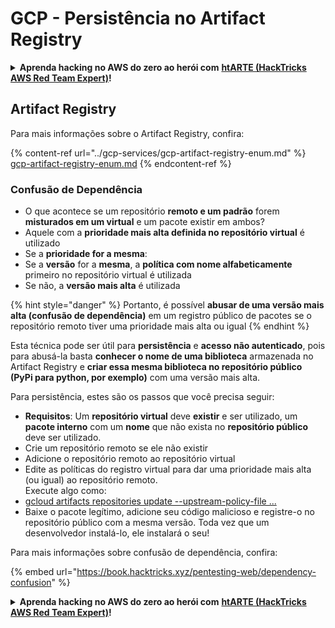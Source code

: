 # GCP - Persistência no Artifact Registry

<details>

<summary><strong>Aprenda hacking no AWS do zero ao herói com</strong> <a href="https://training.hacktricks.xyz/courses/arte"><strong>htARTE (HackTricks AWS Red Team Expert)</strong></a><strong>!</strong></summary>

Outras formas de apoiar o HackTricks:

* Se você quer ver sua **empresa anunciada no HackTricks** ou **baixar o HackTricks em PDF**, confira os [**PLANOS DE ASSINATURA**](https://github.com/sponsors/carlospolop)!
* Adquira o [**material oficial PEASS & HackTricks**](https://peass.creator-spring.com)
* Descubra [**A Família PEASS**](https://opensea.io/collection/the-peass-family), nossa coleção de [**NFTs**](https://opensea.io/collection/the-peass-family) exclusivos
* **Junte-se ao grupo** 💬 [**Discord**](https://discord.gg/hRep4RUj7f) ou ao [**grupo do telegram**](https://t.me/peass) ou **siga-me** no **Twitter** 🐦 [**@carlospolopm**](https://twitter.com/carlospolopm)**.**
* **Compartilhe suas técnicas de hacking enviando PRs para os repositórios github do** [**HackTricks**](https://github.com/carlospolop/hacktricks) e [**HackTricks Cloud**](https://github.com/carlospolop/hacktricks-cloud).

</details>

## Artifact Registry

Para mais informações sobre o Artifact Registry, confira:

{% content-ref url="../gcp-services/gcp-artifact-registry-enum.md" %}
[gcp-artifact-registry-enum.md](../gcp-services/gcp-artifact-registry-enum.md)
{% endcontent-ref %}

### Confusão de Dependência

* O que acontece se um repositório **remoto e um padrão** forem **misturados em um virtual** e um pacote existir em ambos?
* Aquele com a **prioridade mais alta definida no repositório virtual** é utilizado
* Se a **prioridade for a mesma**:
* Se a **versão** for a **mesma**, a **política com nome alfabeticamente** primeiro no repositório virtual é utilizada
* Se não, a **versão mais alta** é utilizada

{% hint style="danger" %}
Portanto, é possível **abusar de uma versão mais alta (confusão de dependência)** em um registro público de pacotes se o repositório remoto tiver uma prioridade mais alta ou igual
{% endhint %}

Esta técnica pode ser útil para **persistência** e **acesso não autenticado**, pois para abusá-la basta **conhecer o nome de uma biblioteca** armazenada no Artifact Registry e **criar essa mesma biblioteca no repositório público (PyPi para python, por exemplo)** com uma versão mais alta.

Para persistência, estes são os passos que você precisa seguir:

* **Requisitos**: Um **repositório virtual** deve **existir** e ser utilizado, um **pacote interno** com um **nome** que não exista no **repositório público** deve ser utilizado.
* Crie um repositório remoto se ele não existir
* Adicione o repositório remoto ao repositório virtual
* Edite as políticas do registro virtual para dar uma prioridade mais alta (ou igual) ao repositório remoto.\
Execute algo como:
* [gcloud artifacts repositories update --upstream-policy-file ...](https://cloud.google.com/sdk/gcloud/reference/artifacts/repositories/update#--upstream-policy-file)
* Baixe o pacote legítimo, adicione seu código malicioso e registre-o no repositório público com a mesma versão. Toda vez que um desenvolvedor instalá-lo, ele instalará o seu!

Para mais informações sobre confusão de dependência, confira:

{% embed url="https://book.hacktricks.xyz/pentesting-web/dependency-confusion" %}

<details>

<summary><strong>Aprenda hacking no AWS do zero ao herói com</strong> <a href="https://training.hacktricks.xyz/courses/arte"><strong>htARTE (HackTricks AWS Red Team Expert)</strong></a><strong>!</strong></summary>

Outras formas de apoiar o HackTricks:

* Se você quer ver sua **empresa anunciada no HackTricks** ou **baixar o HackTricks em PDF**, confira os [**PLANOS DE ASSINATURA**](https://github.com/sponsors/carlospolop)!
* Adquira o [**material oficial PEASS & HackTricks**](https://peass.creator-spring.com)
* Descubra [**A Família PEASS**](https://opensea.io/collection/the-peass-family), nossa coleção de [**NFTs**](https://opensea.io/collection/the-peass-family) exclusivos
* **Junte-se ao grupo** 💬 [**Discord**](https://discord.gg/hRep4RUj7f) ou ao [**grupo do telegram**](https://t.me/peass) ou **siga-me** no **Twitter** 🐦 [**@carlospolopm**](https://twitter.com/carlospolopm)**.**
* **Compartilhe suas técnicas de hacking enviando PRs para os repositórios github do** [**HackTricks**](https://github.com/carlospolop/hacktricks) e [**HackTricks Cloud**](https://github.com/carlospolop/hacktricks-cloud).

</details>
